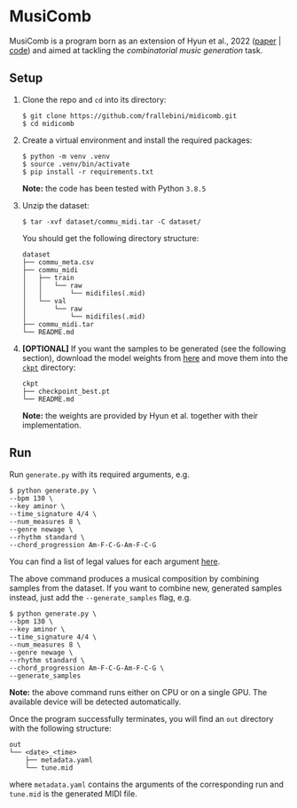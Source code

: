 # MusiComb

MusiComb is a program born as an extension of Hyun et al., 2022 ([paper](https://arxiv.org/abs/2211.09385) | [code](https://github.com/POZAlabs/ComMU-code)) and aimed at tackling the *combinatorial music generation* task. 

## Setup

1. Clone the repo and `cd` into its directory:
    ```
    $ git clone https://github.com/frallebini/midicomb.git
    $ cd midicomb
    ```

1. Create a virtual environment and install the required packages:
    ```
    $ python -m venv .venv
    $ source .venv/bin/activate
    $ pip install -r requirements.txt
    ```
    **Note:** the code has been tested with Python `3.8.5`

1. Unzip the dataset:
    ```
    $ tar -xvf dataset/commu_midi.tar -C dataset/
    ```
    You should get the following directory structure:
    ```
    dataset
    ├── commu_meta.csv
    ├── commu_midi
    │   ├── train
    │   │   └── raw
    │   │       └── midifiles(.mid)
    │   └── val
    │       └── raw
    │           └── midifiles(.mid)
    ├── commu_midi.tar
    └── README.md
    ```

1. **[OPTIONAL]** If you want the samples to be generated (see the following section), download the model weights from [here](https://drive.google.com/file/d/1y0wl9JO8od3pLOMSxN8NwLy1PCJCyTGL/view?usp=share_link) and move them into the [`ckpt`](ckpt) directory:
    ```
    ckpt
    ├── checkpoint_best.pt
    └── README.md
    ```
    **Note:** the weights are provided by Hyun et al. together with their implementation.

## Run

Run `generate.py` with its required arguments, e.g.
```
$ python generate.py \
--bpm 130 \
--key aminor \
--time_signature 4/4 \
--num_measures 8 \
--genre newage \
--rhythm standard \
--chord_progression Am-F-C-G-Am-F-C-G
```
You can find a list of legal values for each argument [here](cfg/metadata.yaml).

The above command produces a musical composition by combining samples from the dataset. If you want to combine new, generated samples instead, just add the `--generate_samples` flag, e.g.
```
$ python generate.py \
--bpm 130 \
--key aminor \
--time_signature 4/4 \
--num_measures 8 \
--genre newage \
--rhythm standard \
--chord_progression Am-F-C-G-Am-F-C-G \
--generate_samples
```
**Note:** the above command runs either on CPU or on a single GPU. The available device will be detected automatically.

Once the program successfully terminates, you will find an `out` directory with the following structure:
```
out
└── <date>_<time>
    ├── metadata.yaml
    └── tune.mid
```
where `metadata.yaml` contains the arguments of the corresponding run and `tune.mid` is the generated MIDI file.